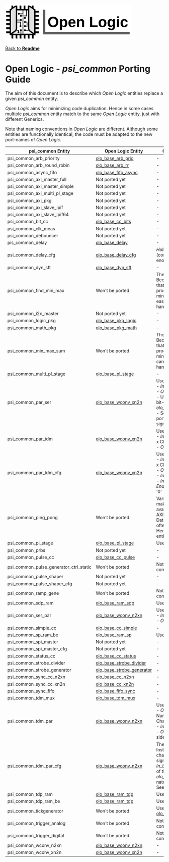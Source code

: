 <img src="../doc/Logo.png" alt="Logo" width="400">

[Back to **Readme**](../Readme.md)

# Open Logic - *psi_common* Porting Guide

The aim of this document is to describe which *Open Logic* entities replace a given *psi_common* entity. 

*Open Logic* aims for minimizing code duplication. Hence in some cases multiple *psi_common* entity match to the same *Open Logic* entity, just with different Generics. 

Note that naming conventions in *Open Logic* are different. Although some entities are functionally identical, the code must be adapted to the new port-names of *Open Logic*.

| psi_common Entity                      | Open Logic Entity                                            | Comments / Generic Values                                    |
| -------------------------------------- | ------------------------------------------------------------ | ------------------------------------------------------------ |
| psi_common_arb_priority                | [olo_base_arb_prio](./base/olo_base_arb_prio.md)             | -                                                            |
| psi_common_arb_round_robin             | [olo_base_arb_rr](./base/olo_base_arb_rr.md)                 | -                                                            |
| psi_common_async_fifo                  | [olo_base_fifo_async](./base/olo_base_fifo_async.md)         | -                                                            |
| psi_common_axi_master_full             | Not ported yet                                               | -                                                            |
| psi_common_axi_master_simple           | Not ported yet                                               | -                                                            |
| psi_common_axi_multi_pl_stage          | Not ported yet                                               | -                                                            |
| psi_common_axi_pkg                     | Not ported yet                                               | -                                                            |
| psi_common_axi_slave_ipif              | Not ported yet                                               | -                                                            |
| psi_common_axi_slave_ipif64            | Not ported yet                                               | -                                                            |
| psi_common_bit_cc                      | [olo_base_cc_bits](./base/olo_base_cc_bits.md)               | -                                                            |
| psi_common_clk_meas                    | Not ported yet                                               | -                                                            |
| psi_common_debouncer                   | Not ported yet                                               | -                                                            |
| pis_common_delay                       | [olo_base_delay](./base/olo_base_delay.md)                   | -                                                            |
| psi_common_delay_cfg                   | [olo_base_delay_cfg](./base/olo_base_delay_cfg.md)           | *Hold_g* behavior is not ported (considered as not generic enough for a library component). |
| psi_common_dyn_sft                     | [olo_base_dyn_sft](./base/olo_base_dyn_sft.md)               | -                                                            |
| psi_common_find_min_max                | Won't be ported                                              | The functionality is rather trivial. Because it often is used in entities that contain handwritten processing, the functionality for minimum/maximum detection can easily be implemented in handwritten code as well. |
| psi_common_i2c_master                  | Not ported yet                                               | -                                                            |
| psi_common_logic_pkg                   | [olo_base_pkg_logic](./base/olo_base_pkg_logic.md)           | -                                                            |
| psi_common_math_pkg                    | [olo_base_pkg_math](./base/olo_base_pkg_math.md)             | -                                                            |
| psi_common_min_max_sum                 | Won't be ported                                              | The functionality is rather trivial. Because it often is used in entities that contain handwritten processing, the functionality for minimum/maximum/sum detection can easily be implemented in handwritten code as well. |
| psi_common_multi_pl_stage              | [olo_base_pl_stage](./base/olo_base_pl_stage.md)             | -                                                            |
| psi_common_par_ser                     | [olo_base_wconv_xn2n](./base/olo_base_wconv_xn2n.md)         | Use the following mappings:<br />- *InWidth_g* = Width<br />- *OutWidth_g* = 1<br />- Use *Out_Ready* to control the bit-rate (e.g. through *olo_base_strobe_generator*)<br />- Some features are not 1:1 ported (e.g. overrun control and signalling start of frame) |
| psi_common_par_tdm                     | [olo_base_wconv_xn2n](./base/olo_base_wconv_xn2n.md)         | Use the following mappings:<br />- *InWidth_g* = NumberOfChannels x ChannelWidth<br />- *OutWidth_g* = ChannelWidth |
| psi_common_par_tdm_cfg                 | [olo_base_wconv_xn2n](./base/olo_base_wconv_xn2n.md)         | Use the following mappings:<br />- *InWidth_g* = NumberOfChannels x ChannelWidth<br />- *OutWidth_g* = ChannelWidth<br />- *In Last* = '1'<br />- *In_WordEna* = Lowest *EnabledChannels*  bits '1', others '0' |
| psi_common_ping_pong                   | Won't be ported                                              | Various vendor IP is available for making AXI4-Stream data available through AXI4 (e.g. AMD AXI4-Stream FIFO). I<br />Data handover to CPUs more-often is done through DMAs. Hence the functionality of this entity is  seldom required. |
| psi_common_pl_stage                    | [olo_base_pl_stage](./base/olo_base_pl_stage.md)             | Use *Stages_g*=1                                             |
| psi_common_prbs                        | Not ported yet                                               | -                                                            |
| psi_common_pulse_cc                    | [olo_base_cc_pulse](./base/olo_base_cc_pulse.md)             | -                                                            |
| psi_common_pulse_generator_ctrl_static | Won't be ported                                              | Not generic enough for a library component                   |
| psi_common_pulse_shaper                | Not ported yet                                               | -                                                            |
| psi_common_pulse_shaper_cfg            | Not ported yet                                               | -                                                            |
| psi_common_ramp_gene                   | Won't be ported                                              | Not generic enough for a library component                   |
| psi_common_sdp_ram                     | [olo_base_ram_sdp](./base/olo_base_ram_sdp.md)               | Use *UseByteEnable_g*=False                                  |
| psi_common_ser_par                     | [olo_base_wconv_n2xn](./base/olo_base_wconv_n2xn.md)         | Use the following mappings:<br />- *InWidth_g* = 1<br />- *OutWidth_g* = Width<br /> |
| psi_common_simple_cc                   | [olo_base_cc_simple](./base/olo_base_cc_simple.md)           | -                                                            |
| psi_common_sp_ram_be                   | [olo_base_ram_sp](./base/olo_base_ram_sp.md)                 | Use *UseByteEnable_g*=True                                   |
| psi_common_spi_master                  | Not ported yet                                               | -                                                            |
| psi_common_spi_master_cfg              | Not ported yet                                               | -                                                            |
| psi_common_status_cc                   | [olo_base_cc_status](./base/olo_base_cc_status.md)           | -                                                            |
| psi_common_strobe_divider              | [olo_base_strobe_divider](./base/olo_base_strobe_divider.md) | -                                                            |
| psi_common_strobe_generator            | [olo_base_strobe_generator](./base/olo_base_strobe_generator.md) | -                                                            |
| psi_common_sync_cc_n2xn                | [olo_base_cc_n2xn](./base/olo_base_cc_n2xn.md)               | -                                                            |
| psi_common_sync_cc_xn2n                | [olo_base_cc_xn2n](./base/olo_base_cc_xn2n.md)               | -                                                            |
| psi_common_sync_fifo                   | [olo_base_fifo_sync](./base/olo_base_fifo_sync.md)           | -                                                            |
| psi_common_tdm_mux                     | [olo_base_tdm_mux](./base/olo_base_tdm_mux.md)               | -                                                            |
| psi_common_tdm_par                     | [olo_base_wconv_n2xn](./base/olo_base_wconv_n2xn.md)         | Use the following mappings:<br />- *OutWidth_g* = NumberOfChannels x ChannelWidth<br />- *InWidth_g* = ChannelWidth<br />- *Out_WordEna* = *keep* on Parallel side |
| psi_common_tdm_par_cfg                 | [olo_base_wconv_n2xn](./base/olo_base_wconv_n2xn.md)         | The functionality is not ported 1:1. Instead of selecting the number of channels through a separate signal, it is suggested to use *In_Last* to signal the last channel of the TDM input. This way *olo_base_wconv_n2xn* works naturally.<br>See [Conventions](./Conventions.md) for details. |
| psi_common_tdp_ram                     | [olo_base_ram_tdp](./base/olo_base_ram_tdp.md)               | Use *UseByteEnable_g*=False                                  |
| psi_common_tdp_ram_be                  | [olo_base_ram_tdp](./base/olo_base_ram_tdp.md)               | Use *UseByteEnable_g*=True                                   |
| psi_common_tickgenerator               | Won't be ported                                              | Use three instances of [olo_base_strobe_generator](./base/olo_base_strobe_generator.md)instead. |
| psi_common_trigger_analog              | Won't be ported                                              | Not generic enough for a library component                   |
| psi_common_trigger_digital             | Won't be ported                                              | Not generic enough for a library component                   |
| psi_common_wconv_n2xn                  | [olo_base_wconv_n2xn](./base/olo_base_wconv_n2xn.md)         | -                                                            |
| psi_common_wconv_xn2n                  | [olo_base_wconv_xn2n](./base/olo_base_wconv_xn2n.md)         | -                                                            |

